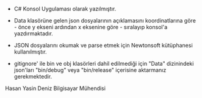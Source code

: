 * C# Konsol Uygulaması olarak yazılmıştır.
* Data klasörüne gelen json dosyalarının açıklamasını koordinatlarına göre - önce y ekseni ardından x eksenine göre - sıralayıp konsol'a yazdırmaktadır.
* JSON dosyalarını okumak ve parse etmek için Newtonsoft kütüphanesi kullanılmıştır.

* gitignore' ile bin ve obj klasörleri dahil edilmediği için "Data" dizinindeki json'ları "bin/debug" veya "bin/release" içerisine aktarmanız gerekmektedir. 


Hasan Yasin Deniz
Bilgisayar Mühendisi

